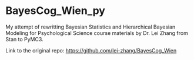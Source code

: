 # BayesCog_Wien_py
My attempt of rewritting Bayesian Statistics and Hierarchical Bayesian Modeling for Psychological Science course materials by Dr. Lei Zhang from Stan to PyMC3.

Link to the original repo: https://github.com/lei-zhang/BayesCog_Wien
